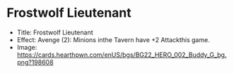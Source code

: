 # Frostwolf Lieutenant
- Title:  Frostwolf Lieutenant
- Effect:  Avenge (2): Minions inthe Tavern have +2 Attackthis game.
- Image:  https://cards.hearthpwn.com/enUS/bgs/BG22_HERO_002_Buddy_G_bg.png?198608

